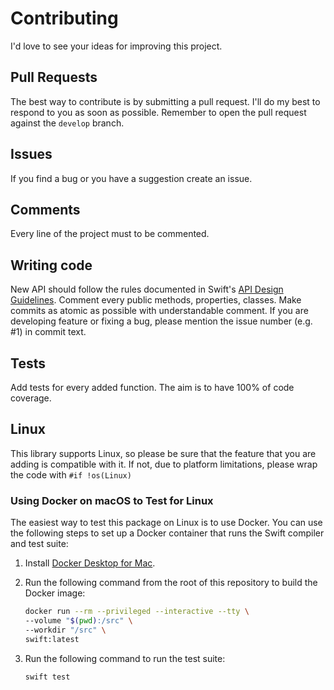 # Contributing

I'd love to see your ideas for improving this project.

## Pull Requests

The best way to contribute is by submitting a pull request.
I'll do my best to respond to you as soon as possible.
Remember to open the pull request against the `develop` branch.

## Issues

If you find a bug or you have a suggestion create an issue.

## Comments

Every line of the project must to be commented.

## Writing code

New API should follow the rules documented in Swift's [API Design Guidelines](https://www.swift.org/documentation/api-design-guidelines/). Comment every public methods, properties, classes. Make commits as atomic as possible with understandable comment. If you are developing feature or fixing a bug, please mention the issue number (e.g. #1) in commit text.

## Tests

Add tests for every added function. The aim is to have 100% of code coverage.

## Linux

This library supports Linux, so please be sure that the feature that you are adding is compatible with it. If not, due to platform limitations, please wrap the code with `#if !os(Linux)`

### Using Docker on macOS to Test for Linux

The easiest way to test this package on Linux is to use Docker. You can use the following steps to set up a Docker container that runs the Swift compiler and test suite:

1. Install [Docker Desktop for Mac](https://www.docker.com/products/docker-desktop).

2. Run the following command from the root of this repository to build the
   Docker image:

    ```bash
    docker run --rm --privileged --interactive --tty \
    --volume "$(pwd):/src" \
    --workdir "/src" \
    swift:latest
    ```

3. Run the following command to run the test suite:

    ```bash
    swift test
    ```
